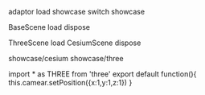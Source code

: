 adaptor load showcase switch showcase

BaseScene load dispose

ThreeScene load
CesiumScene dispose

showcase/cesium
showcase/three

import \* as THREE from 'three'
export default function(){
this.camear.setPosition({x:1,y:1,z:1})
}
